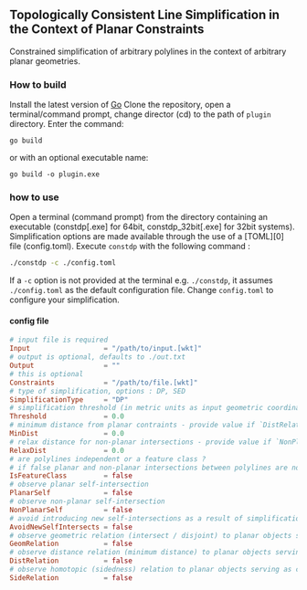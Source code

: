 ## Topologically Consistent Line Simplification in the Context of Planar Constraints
Constrained simplification of arbitrary polylines in the context of arbitrary planar geometries.

### How to build
Install the latest version of [Go](https://golang.org/dl/)
Clone the repository, open a terminal/command prompt, change director (cd) to the path of `plugin` directory.
Enter the command:
```shell
go build
```
or with an optional executable name:
```shell
go build -o plugin.exe
```

### how to use 
Open a terminal (command prompt) from the directory containing an executable 
(constdp[.exe] for 64bit, constdp_32bit[.exe] for 32bit systems). 
Simplification options are made available through  the use of a [TOML][0] file (config.toml).
Execute `constdp` with the following command :

```bash
./constdp -c ./config.toml 
```

If a `-c` option is not provided at the terminal e.g. `./constdp`, it assumes `./config.toml` 
as the default configuration file. Change `config.toml` to configure your simplification. 

#### config file 

```toml
# input file is required
Input                  = "/path/to/input.[wkt]" 
# output is optional, defaults to ./out.txt
Output                 = "" 
# this is optional
Constraints            = "/path/to/file.[wkt]" 
# type of simplification, options : DP, SED
SimplificationType     = "DP"
# simplification threshold (in metric units as input geometric coordinates) 
Threshold              = 0.0
# minimum distance from planar contraints - provide value if `DistRelation = true`
MinDist                = 0.0
# relax distance for non-planar intersections - provide value if `NonPlanarSelf = true`
RelaxDist              = 0.0
# are polylines independent or a feature class ?
# if false planar and non-planar intersections between polylines are not observed
IsFeatureClass         = false
# observe planar self-intersection
PlanarSelf             = false
# observe non-planar self-intersection
NonPlanarSelf          = false
# avoid introducing new self-intersections as a result of simplification
AvoidNewSelfIntersects = false
# observe geometric relation (intersect / disjoint) to planar objects serving as constraints
GeomRelation           = false
# observe distance relation (minimum distance) to planar objects serving as constraints
DistRelation           = false
# observe homotopic (sidedness) relation to planar objects serving as constraints
SideRelation           = false
```
